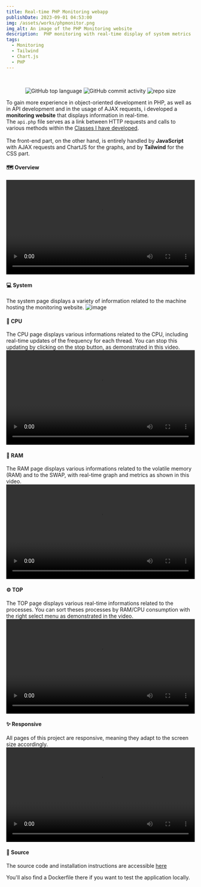 ```yaml
---
title: Real-time PHP Monitoring webapp
publishDate: 2023-09-01 04:53:00
img: /assets/works/phpmonitor.png
img_alt: An image of the PHP Monitoring website
description:  PHP monitoring with real-time display of system metrics 
tags:
  - Monitoring
  - Tailwind
  - Chart.js
  - PHP
---
```


<div align="center">
  <br/>    
  
  ![GitHub top language](https://img.shields.io/github/languages/top/NullBrunk/PHPMonitor?style=for-the-badge)
  ![GitHub commit activity](https://img.shields.io/github/commit-activity/m/NullBrunk/PHPMonitor?style=for-the-badge)
  ![repo size](https://img.shields.io/github/repo-size/NullBrunk/PHPMonitor?style=for-the-badge)

</div>

To gain more experience in object-oriented development in PHP, as well as in API development and in the usage of AJAX requests, i developed a **monitoring website** that displays information in real-time.
<br>The `api.php` file serves as a link between HTTP requests and calls to various methods within the <a href="https://github.com/NullBrunk/PHPMonitor/tree/main/App/Class" target="_blank">Classes I have developed</a>.
<br><br>
The front-end part, on the other hand, is entirely handled by **JavaScript** with AJAX requests and ChartJS for the graphs, and by **Tailwind** for the CSS part.

#### 🗺️ Overview  
<video controls width="100%" src="https://github.com/NullBrunk/PHPMonitor/assets/125673909/1ea23d5f-1619-4a48-8f1c-fa6064ace70e"></video>


#### 💻 System
The system page displays a variety of information related to the machine hosting the monitoring website.
![image](https://github.com/NullBrunk/PHPMonitor/assets/125673909/182d47c1-8a0f-4e09-aa9b-c8311605f042)


#### 🔳 CPU

The CPU page displays various informations related to the CPU, including real-time updates of the frequency for each thread. You can stop this updating by clicking on the stop button, as demonstrated in this video.
<video controls width="100%" src="https://github.com/NullBrunk/PHPMonitor/assets/125673909/e68a3c16-911c-4cb4-b09e-c62ed6f2a3ad"></video>

#### 💾 RAM

The RAM page displays various informations related to the volatile memory (RAM) and to the SWAP, with real-time graph and metrics as shown in this video.
<video controls width="100%" src="https://github.com/NullBrunk/PHPMonitor/assets/125673909/332354e2-87ef-494e-968e-6553bba30def"></video>


#### ⚙️ TOP 

The TOP page displays various real-time informations related to the processes. You can sort theses processes by RAM/CPU consumption with the right select menu as demonstrated in the video.
<video controls width="100%" src="https://github.com/NullBrunk/PHPMonitor/assets/125673909/86e69d90-7355-4d02-954b-b1cac25f9c6f"></video>


#### ✨ Responsive
All pages of this project are responsive, meaning they adapt to the screen size accordingly.
<video controls width="100%" src="https://github.com/NullBrunk/PHPMonitor/assets/125673909/fca04462-4505-4e8d-9eb4-8265a1561033"></video>



#### 📂 Source

The source code and installation instructions are accessible <a href="https://github.com/NullBrunk/PHPMonitor" target="_blank">here</a>

You'll also find a Dockerfile there if you want to test the application locally.

